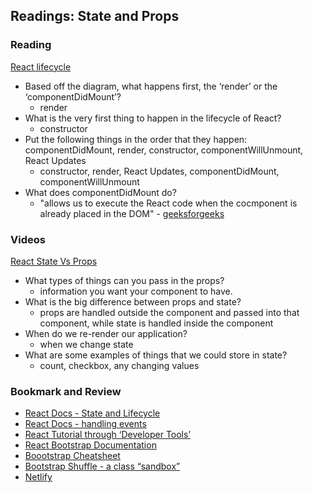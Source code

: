 
## Readings: State and Props

### Reading

[React lifecycle](https://medium.com/@joshuablankenshipnola/react-component-lifecycle-events-cb77e670a093)

- Based off the diagram, what happens first, the ‘render’ or the ‘componentDidMount’?
    - render
- What is the very first thing to happen in the lifecycle of React?
    - constructor
- Put the following things in the order that they happen: componentDidMount, render, constructor, componentWillUnmount, React Updates
    - constructor, render, React Updates, componentDidMount, componentWillUnmount
- What does componentDidMount do?
    - "allows us to execute the React code when the cocmponent is already placed in the DOM" - [geeksforgeeks](https://www.geeksforgeeks.org/reactjs-componentdidmount-method/)

### Videos

[React State Vs Props](https://www.youtube.com/watch?v=IYvD9oBCuJI)

- What types of things can you pass in the props?
    - information you want your component to have.  
- What is the big difference between props and state?
    - props are handled outside the component and passed into that component, while state is handled inside the component
- When do we re-render our application?
    - when we change state
- What are some examples of things that we could store in state?
    - count, checkbox, any changing values

### Bookmark and Review

- [React Docs - State and Lifecycle](https://reactjs.org/docs/state-and-lifecycle.html)
- [React Docs - handling events](https://reactjs.org/docs/handling-events.html)
- [React Tutorial through ‘Developer Tools’](https://reactjs.org/tutorial/tutorial.html)
- [React Bootstrap Documentation](https://react-bootstrap.github.io/)
- [Boootstrap Cheatsheet](https://getbootstrap.com/docs/5.0/examples/cheatsheet/)
- [Bootstrap Shuffle - a class “sandbox”](https://bootstrapshuffle.com/classes)
- [Netlify](https://www.netlify.com/)

